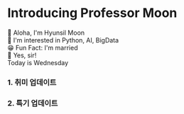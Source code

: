 # Introducing Professor Moon
🤙 Aloha, I'm Hyunsil Moon  
👀 I'm interested in Python, AI, BigData  
😁 Fun Fact: I'm married  
🫡 Yes, sir!  
Today is Wednesday  
### 1. 취미 업데이트  
### 2. 특기 업데이트

